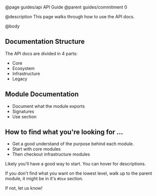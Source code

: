 @page guides/api API Guide
@parent guides/commitment 0

@description This page walks through how to use the API docs.  

@body


## Documentation Structure

The API docs are divided in 4 parts:

- Core
- Ecosystem
- Infrastructure
- Legacy

## Module Documentation

- Document what the module exports
- Signatures
- Use section

## How to find what you're looking for ...

- Get a good understand of the purpose behind each module.  
- Start with core modules
- Then checkout infrastructure modules

Likely you'll have a good way to start.  You can hover for descriptions.

If you don't find what you want on the lowest level, walk up to the parent module, it
might be in it's `#Use` section.  

If not, let us know!
